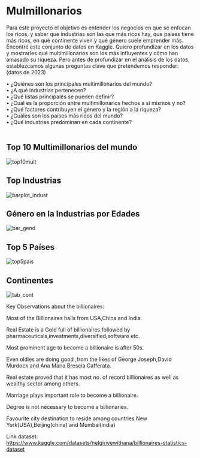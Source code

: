 # Mulmillonarios

Para este proyecto el objetivo es entender los negocios en que se enfocan los ricos, y saber que industrias son las que más ricos hay, que países tiene más ricos, en qué continente viven y qué género suele emprender más. <br>
Encontré este conjunto de datos en Kaggle. Quiero profundizar en los datos y mostrarles qué multimillonarios son los más influyentes y cómo han amasado su riqueza. Pero antes de profundizar en el análisis de los datos, establezcamos algunas preguntas clave que pretendemos responder: (datos de 2023)


• ¿Quiénes son los principales multimillonarios del mundo? <br>
• ¿A qué industrias pertenecen? <br>
• ¿Qué listas principales se pueden definir? <br> 
• ¿Cuál es la proporción entre multimillonarios hechos a sí mismos y no? <br>
• ¿Qué factores contribuyen el género y la región a la riqueza? <br> 
• ¿Cuáles son los países más ricos del mundo? <br>
• ¿Qué industrias predominan en cada continente? <br> <br>

## Top 10 Multimillonarios del mundo

![top10mult](https://github.com/NikiDevelop/data-analyst-projects/assets/105102619/39cee890-3fc9-484b-9861-9f1c1de66e29)

## Top Industrias

![barplot_indust](https://github.com/NikiDevelop/data-analyst-projects/assets/105102619/9f3e35ce-a776-4dac-87d3-45b4ec7e67a0)

## Género en la Industrias por Edades

![bar_gend](https://github.com/NikiDevelop/data-analyst-projects/assets/105102619/426c9c32-23b1-4cd1-b761-a35c71b1c7a3)

## Top 5 Países 

![top5pais](https://github.com/NikiDevelop/data-analyst-projects/assets/105102619/a55a76dc-48c3-47d3-8838-e7cae0246e84)

## Continentes 

![tab_cont](https://github.com/NikiDevelop/data-analyst-projects/assets/105102619/ea6d24d9-d020-4fb0-97f6-1788cf13ab37)

Key Observations about the billionaires:

Most of the Billionaires hails from USA,China and India.

Real Estate is a Gold full of billionaires.followed by pharmaceuticals,investments,diversified,software etc.

Most prominent age to become a billionaire is after 50s.

Even oldies are doing good ,from the likes of George Joseph,David Murdock and Ana Maria Brescia Cafferata.

Real estate proved that it has most no. of record billionaires as well as wealthy sector among others.

Marriage plays important role to become a billionaire.

Degree is not necessary to become a billionaries.

Favourite city destination to reside among countries New York(USA),Beijing(china) and Mumbai(India)

Link dataset: https://www.kaggle.com/datasets/nelgiriyewithana/billionaires-statistics-dataset
